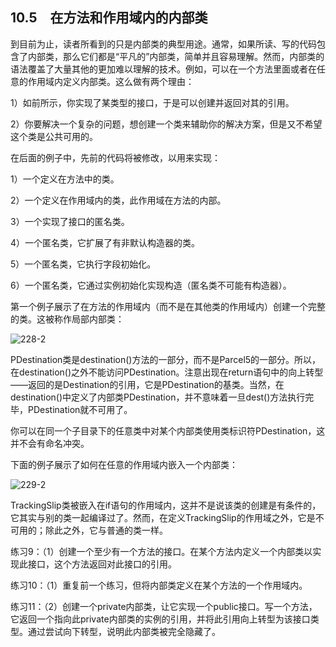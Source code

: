 ## 10.5　在方法和作用域内的内部类

到目前为止，读者所看到的只是内部类的典型用途。通常，如果所读、写的代码包含了内部类，那么它们都是“平凡的”内部类，简单并且容易理解。然而，内部类的语法覆盖了大量其他的更加难以理解的技术。例如，可以在一个方法里面或者在任意的作用域内定义内部类。这么做有两个理由：

1）如前所示，你实现了某类型的接口，于是可以创建并返回对其的引用。

2）你要解决一个复杂的问题，想创建一个类来辅助你的解决方案，但是又不希望这个类是公共可用的。

在后面的例子中，先前的代码将被修改，以用来实现：

1）一个定义在方法中的类。

2）一个定义在作用域内的类，此作用域在方法的内部。

3）一个实现了接口的匿名类。

4）一个匿名类，它扩展了有非默认构造器的类。

5）一个匿名类，它执行字段初始化。

6）一个匿名类，它通过实例初始化实现构造（匿名类不可能有构造器）。

第一个例子展示了在方法的作用域内（而不是在其他类的作用域内）创建一个完整的类。这被称作局部内部类：

![228-2](../Images/image02924.jpeg)

PDestination类是destination()方法的一部分，而不是Parcel5的一部分。所以，在destination()之外不能访问PDestination。注意出现在return语句中的向上转型——返回的是Destination的引用，它是PDestination的基类。当然，在destination()中定义了内部类PDestination，并不意味着一旦dest()方法执行完毕，PDestination就不可用了。

你可以在同一个子目录下的任意类中对某个内部类使用类标识符PDestination，这并不会有命名冲突。

下面的例子展示了如何在任意的作用域内嵌入一个内部类：

![229-2](../Images/image02925.jpeg)

TrackingSlip类被嵌入在if语句的作用域内，这并不是说该类的创建是有条件的，它其实与别的类一起编译过了。然而，在定义TrackingSlip的作用域之外，它是不可用的；除此之外，它与普通的类一样。

练习9：（1）创建一个至少有一个方法的接口。在某个方法内定义一个内部类以实现此接口，这个方法返回对此接口的引用。

练习10：（1）重复前一个练习，但将内部类定义在某个方法的一个作用域内。

练习11：（2）创建一个private内部类，让它实现一个public接口。写一个方法，它返回一个指向此private内部类的实例的引用，并将此引用向上转型为该接口类型。通过尝试向下转型，说明此内部类被完全隐藏了。